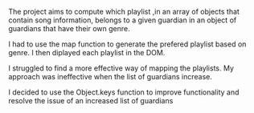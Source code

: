 The project aims to compute which playlist ,in an array of objects that contain song information, belongs to a given guardian in an object of guardians that have their own genre.

I had to use the map function to generate the prefered playlist based on genre.
I then diplayed each playlist in the DOM.

I struggled to find a more effective way of mapping the playlists.
My approach was ineffective when the list of guardians increase.

I decided to use the Object.keys function to improve functionality and resolve the issue of an increased list of guardians





